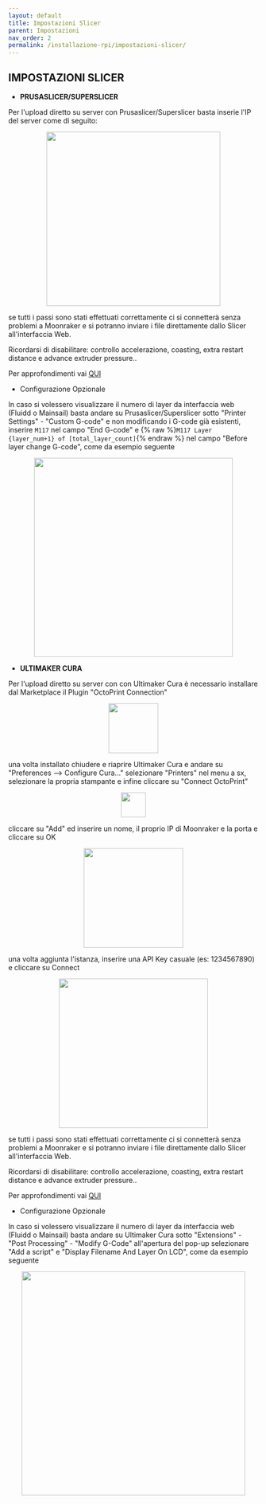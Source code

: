 ```yaml
---
layout: default
title: Impostazioni Slicer
parent: Impostazioni
nav_order: 2
permalink: /installazione-rpi/impostazioni-slicer/
---
```


## IMPOSTAZIONI SLICER

- **PRUSASLICER/SUPERSLICER**

Per l'upload diretto su server con Prusaslicer/Superslicer basta inserie l'IP del server come di seguito:

<p align="center">
<img src="https://raw.githubusercontent.com/sugar012/klipperITA/main/images/image13.png" height="350">
</p>

se tutti i passi sono stati effettuati correttamente ci si connetterà senza problemi a Moonraker e si potranno inviare i file direttamente dallo Slicer all'interfaccia Web. 

Ricordarsi di disabilitare: controllo accelerazione, coasting, extra restart distance e advance extruder pressure..

Per approfondimenti vai [QUI](https://github.com/KevinOConnor/klipper/blob/master/docs/Slicers.md)

- Configurazione Opzionale

In caso si volessero visualizzare il numero di layer da interfaccia web (Fluidd o Mainsail) basta andare su Prusaslicer/Superslicer sotto "Printer Settings" - "Custom G-code" e non modificando i G-code già esistenti, inserire `M117` nel campo "End G-code" e {% raw %}`M117 Layer {layer_num+1} of [total_layer_count]`{% endraw %} nel campo "Before layer change G-code", come da esempio seguente

<p align="center">
<img src="https://raw.githubusercontent.com/sugar012/klipperITA/main/images/prusaslicer-superslicer-layer.png" height="400">
</p>

- **ULTIMAKER CURA**

Per l'upload diretto su server con con Ultimaker Cura è necessario installare dal Marketplace il Plugin "OctoPrint Connection"

<p align="center">
<img src="https://raw.githubusercontent.com/sugar012/klipperITA/main/images/octoprint_connection.png" height="100">
</p>

una volta installato chiudere e riaprire Ultimaker Cura e andare su "Preferences --> Configure Cura..." selezionare "Printers" nel menu a sx, selezionare la propria stampante e infine cliccare su "Connect OctoPrint"

<p align="center">
<img src="https://raw.githubusercontent.com/sugar012/klipperITA/main/images/connect_octoprint.png" height="50">
</p>

cliccare su "Add" ed inserire un nome, il proprio IP di Moonraker e la porta e cliccare su OK

<p align="center">
<img src="https://raw.githubusercontent.com/sugar012/klipperITA/main/images/add_moonraker.png" height="200">
</p>

una volta aggiunta l'istanza, inserire una API Key casuale (es: 1234567890) e cliccare su Connect

<p align="center">
<img src="https://raw.githubusercontent.com/sugar012/klipperITA/main/images/moonraker_octoprint_cura.png" height="300">
</p>

se tutti i passi sono stati effettuati correttamente ci si connetterà senza problemi a Moonraker e si potranno inviare i file direttamente dallo Slicer all'interfaccia Web. 

Ricordarsi di disabilitare: controllo accelerazione, coasting, extra restart distance e advance extruder pressure..

Per approfondimenti vai [QUI](https://github.com/KevinOConnor/klipper/blob/master/docs/Slicers.md)

- Configurazione Opzionale

In caso si volessero visualizzare il numero di layer da interfaccia web (Fluidd o Mainsail) basta andare su Ultimaker Cura sotto "Extensions" - "Post Processing" - "Modify G-Code" all'apertura del pop-up selezionare "Add a script" e "Display Filename And Layer On LCD", come da esempio seguente

<p align="center">
<img src="https://raw.githubusercontent.com/sugar012/klipperITA/main/images/cura-layer-display.png" height="450">
</p>
